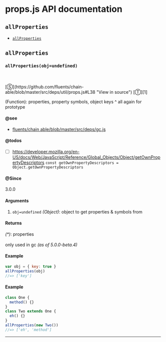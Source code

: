 # props.js API documentation

<!-- div class="toc-container" -->

<!-- div -->

## `allProperties`
* <a href="#allProperties"  data-meta="allProperties obj undefined"  data-call="allProperties obj undefined"  data-category="Methods"  data-description="Function properties property symbols object keys all again for prototype"  data-name="allProperties"  data-see="href https github com fluents chain able blob master src deps gc js label fluents chain able blob master src deps gc js"  data-todos="https developer mozilla org en US docs Web JavaScript Reference Global Objects Object getOwnPropertyDescriptors const getOwnPropertyDescriptors Object getOwnPropertyDescriptors"  data-all="meta allProperties obj undefined call allProperties obj undefined category Methods description Function properties property symbols object keys all again for prototype name allProperties member see href https github com fluents chain able blob master src deps gc js label fluents chain able blob master src deps gc js notes todos https developer mozilla org en US docs Web JavaScript Reference Global Objects Object getOwnPropertyDescriptors n const getOwnPropertyDescriptors Object getOwnPropertyDescriptors n klassProps" >`allProperties`</a>

<!-- /div -->

<!-- /div -->

<!-- div class="doc-container" -->

<!-- div -->

## `allProperties`

<!-- div -->

<h3 id="allProperties" data-member="" data-category="Methods" data-name="allProperties"><code>allProperties(obj=undefined)</code></h3>
<br>
<br>
[&#x24C8;](https://github.com/fluents/chain-able/blob/master/src/deps/util/props.js#L38 "View in source") [&#x24C9;][1]

(Function): properties, property symbols, object keys ^ all again for prototype


#### @see 

* <a href="https://github.com/fluents/chain-able/blob/master/src/deps/gc.js" >fluents/chain able/blob/master/src/deps/gc.js</a>

#### @todos 

- [ ] https://developer.mozilla.org/en-US/docs/Web/JavaScript/Reference/Global_Objects/Object/getOwnPropertyDescriptors
`const getOwnPropertyDescriptors = Object.getOwnPropertyDescriptors`
 

#### @Since
3.0.0

#### Arguments
1. `obj=undefined` *(Object)*: object to get properties & symbols from

#### Returns
*(&#42;)*: properties
<br>
<br>
only used in gc *(as of 5.0.0-beta.4)*

#### Example
```js
var obj = { key: true }
allProperties(obj)
//=> ['key']

```
#### Example
```js
class One {
  method() {}
}
class Two extends One {
  eh() {}
}
allProperties(new Two())
//=> ['eh', 'method']

```
---

<!-- /div -->

<!-- /div -->

<!-- /div -->

 [1]: #allproperties "Jump back to the TOC."
